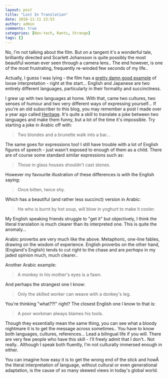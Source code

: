 ```yaml
---
layout: post
title: "Lost In Translation"
date: 2010-11-11 23:53
author: admin
comments: true
categories: [Non-tech, Rants, Strange]
tags: []
---
```

No, I'm not talking about the film. But on a tangent it's a wonderful tale, brilliantly directed and Scarlett Johansson is quite possibly the most beautiful woman ever seen through a camera lens.. The end however, is one of the most frustrating, frequently re-winded few seconds of my life..

Actually, I guess I was lying - the film has a <a href="http://query.nytimes.com/gst/fullpage.html?res=9A03E6DD103AF932A1575AC0A9659C8B63" target="_blank">pretty damn good example</a> of loose interpretation - right at the start... English and Japanese are two entirely different languages, particularly in their formality and succinctness.

I grew up with two languages at home. With that, came two cultures, two senses of humour and two very different ways of expressing yourself... If you're an old subscriber to this blog, you may remember a post I made over a year ago called <a href="http://blog.johncyril.com/?p=18" target="_blank">Heritage</a>. It's quite a skill to translate a joke between two languages and make them funny, but a lot of the time it's impossible. Try starting a joke in Arabic off with:


>Two blondes and a brunette walk into a bar...


The same goes for expressions too! I still have trouble with a lot of English figures of speech - just wasn't exposed to enough of them as a child. There are of course some standard similar expressions such as:


>Those in glass houses shouldn't cast stones.


However my favourite illustration of these differences is with the English saying:


>Once bitten, twice shy.


Which has a beautiful (and rather less succinct) version in Arabic:


>He who is burnt by hot soup, will blow in yoghurt to make it cooler.


My English speaking friends struggle to "get it" but objectively,  I think the literal translation is much clearer than its interpreted one. This is quite the anomaly...

Arabic proverbs are very much like the above. Metaphoric, one-line fables, drawing on the wisdom of experience. English proverbs on the other hand, (England's English) tends to cut right to the chase and are *perhaps* in my jaded opinion much, much clearer..

Another Arabic example:


>A monkey in his mother's eyes is a fawn.


And perhaps the strangest one I know:


>Only the skilled worker can weave with a donkey's leg.


You're thinking "what??!" right? The closest English one I know to that is:


>A poor workman always blames his tools.


Though they essentially mean the same thing, you can see what a bloody nightmare it is to get the message across sometimes.. You have to know both languages, cultures, references... Lead a bilingual life if you will. There are very few people who have this skill - I'll freely admit that I don't.. Not really.. Although I speak both fluently, I'm not culturally immersed enough in either.

You can imagine how easy it is to get the wrong end of the stick and howÂ  the literal interpretation of language, without cultural or even generational adaptation, is the cause of so many skewed views in today's global world.

